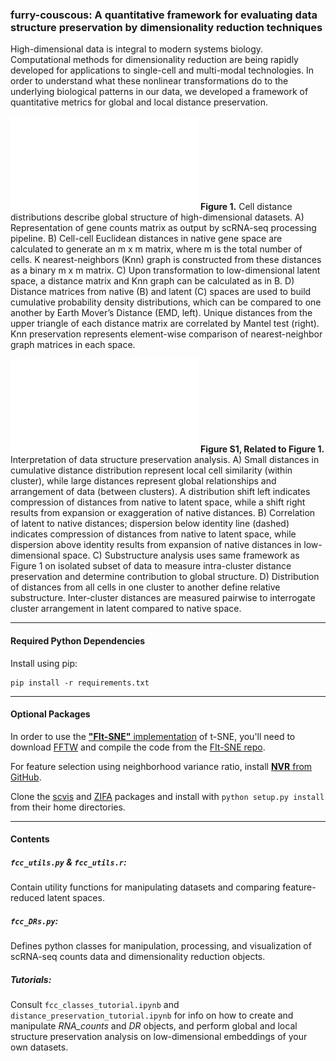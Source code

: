 ### furry-couscous: A quantitative framework for evaluating data structure preservation by dimensionality reduction techniques
High-dimensional data is integral to modern systems biology. Computational methods for dimensionality reduction are being rapidly developed for applications to single-cell and multi-modal technologies. In order to understand what these nonlinear transformations do to the underlying biological patterns in our data, we developed a framework of quantitative metrics for global and local distance preservation.  

![alt text](dev/outputs/Figure1.pdf)
**Figure 1.** Cell distance distributions describe global structure of high-dimensional datasets. A) Representation of gene counts matrix as output by scRNA-seq processing pipeline. B) Cell-cell Euclidean distances in native gene space are calculated to generate an m x m matrix, where m is the total number of cells. K nearest-neighbors (Knn) graph is constructed from these distances as a binary m x m matrix. C) Upon transformation to low-dimensional latent space, a distance matrix and Knn graph can be calculated as in B. D) Distance matrices from native (B) and latent (C) spaces are used to build cumulative probability density distributions, which can be compared to one another by Earth Mover’s Distance (EMD, left). Unique distances from the upper triangle of each distance matrix are correlated by Mantel test (right). Knn preservation represents element-wise comparison of nearest-neighbor graph matrices in each space.  

![alt text](dev/outputs/FigureS1.pdf)
**Figure S1, Related to Figure 1.** Interpretation of data structure preservation analysis. A) Small distances in cumulative distance distribution represent local cell similarity (within cluster), while large distances represent global relationships and arrangement of data (between clusters). A distribution shift left indicates compression of distances from native to latent space, while a shift right results from expansion or exaggeration of native distances. B) Correlation of latent to native distances; dispersion below identity line (dashed) indicates compression of distances from native to latent space, while dispersion above identity results from expansion of native distances in low-dimensional space. C) Substructure analysis uses same framework as Figure 1 on isolated subset of data to measure intra-cluster distance preservation and determine contribution to global structure. D) Distribution of distances from all cells in one cluster to another define relative substructure. Inter-cluster distances are measured pairwise to interrogate cluster arrangement in latent compared to native space.  

---
#### Required Python Dependencies
Install using pip:  
```
pip install -r requirements.txt
```

---
#### Optional Packages
In order to use the [__"FIt-SNE"__ implementation](https://arxiv.org/abs/1712.09005) of t-SNE, you'll need to download [FFTW](http://www.fftw.org/) and compile the code from the [FIt-SNE repo](https://github.com/KlugerLab/FIt-SNE).  

For feature selection using neighborhood variance ratio, install [__NVR__ from GitHub](https://github.com/KenLauLab/NVR).  

Clone the [scvis](https://github.com/shahcompbio/scvis) and [ZIFA](https://github.com/epierson9/ZIFA) packages and install with `python setup.py install` from their home directories.  

---
#### Contents
##### `fcc_utils.py` & `fcc_utils.r`:
Contain utility functions for manipulating datasets and comparing feature-reduced latent spaces.  

##### `fcc_DRs.py`:
Defines python classes for manipulation, processing, and visualization of scRNA-seq counts data and dimensionality reduction objects.  

##### Tutorials:
Consult `fcc_classes_tutorial.ipynb` and `distance_preservation_tutorial.ipynb` for info on how to create and manipulate _RNA_counts_ and _DR_ objects, and perform global and local structure preservation analysis on low-dimensional embeddings of your own datasets.  
